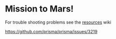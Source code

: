 # Mission to Mars!

For trouble shooting problems see the [resources](https://github.com/gotpop/gotpop-mantine/wiki/Resources) wiki

https://github.com/prisma/prisma/issues/3219
